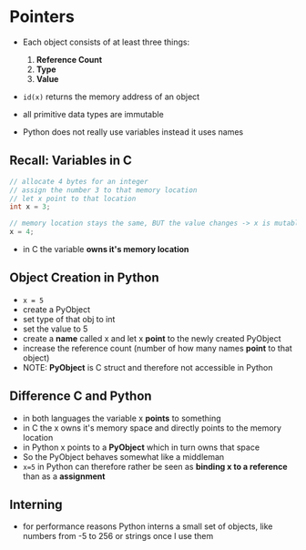 # Pointers

- Each object consists of at least three things:
	1. **Reference Count** 
	2. **Type** 
	3. **Value**

- `id(x)` returns the memory address of an object
- all primitive data types are immutable
- Python does not really use variables instead it uses names

## Recall: Variables in C

```C
// allocate 4 bytes for an integer
// assign the number 3 to that memory location
// let x point to that location 
int x = 3;

// memory location stays the same, BUT the value changes -> x is mutable
x = 4;
```

- in C the variable **owns it's memory location**

## Object Creation in Python

- `x = 5`
- create a PyObject
- set type of that obj to int
- set the value to 5
- create a **name** called x and let x **point** to the newly created PyObject
- increase the reference count (number of how many names **point** to that object)
- NOTE: **PyObject** is C struct and therefore not accessible in Python

## Difference C and Python
- in both languages the variable x **points** to something
- in C the x owns it's memory space and directly points to the memory location
- in Python x points to a **PyObject** which in turn owns that space
- So the PyObject behaves somewhat like a middleman
- `x=5` in Python can therefore rather be seen as **binding x to a reference** than as a **assignment**

## Interning
- for performance reasons Python interns a small set of objects, like numbers from -5 to 256 or strings once I use them
